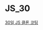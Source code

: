 # JS_30

[30일 JS 클론 코팅](url 'https://www.youtube.com/watch?v=VuN8qwZoego&list=PLu8EoSxDXHP6CGK4YVJhL_VWetA865GOH&index=2')
